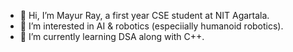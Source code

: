 - 👋 Hi, I’m Mayur Ray, a first year CSE student at NIT Agartala.
- 👀 I’m interested in AI & robotics (especiially humanoid robotics).
- 🌱 I’m currently learning DSA along with C++.
<!--- - 💞️ I’m looking to collaborate on ... 
- 📫 How to reach me ...--->

<!---
raymayur9/raymayur9 is a ✨ special ✨ repository because its `README.md` (this file) appears on your GitHub profile.
You can click the Preview link to take a look at your changes.
--->
